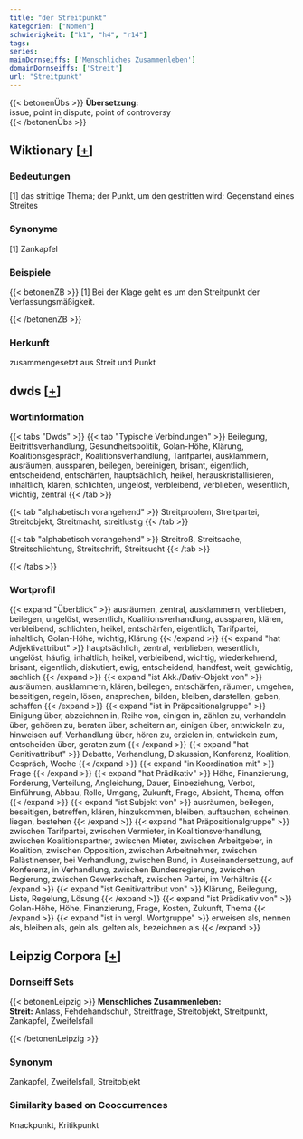 ```yaml
---
title: "der Streitpunkt"
kategorien: ["Nomen"]
schwierigkeit: ["k1", "h4", "r14"]
tags:
series:
mainDornseiffs: ['Menschliches Zusammenleben']
domainDornseiffs: ['Streit']
url: "Streitpunkt"
---
```


{{< betonenÜbs >}}
**Übersetzung:**  
issue, point in  dispute, point of controversy  
{{< /betonenÜbs >}}

## Wiktionary [[+](https://de.wiktionary.org/wiki/Streitpunkt)]

### Bedeutungen
[1] das strittige Thema; der Punkt, um den gestritten wird; Gegenstand eines Streites  

### Synonyme
[1] Zankapfel  

### Beispiele
{{< betonenZB >}}
[1] Bei der Klage geht es um den Streitpunkt der Verfassungsmäßigkeit.  

{{< /betonenZB >}}
### Herkunft
zusammengesetzt aus Streit und Punkt  



## dwds [[+](https://www.dwds.de/wb/Streitpunkt)]

### Wortinformation
{{< tabs "Dwds" >}}
{{< tab "Typische Verbindungen" >}}
Beilegung, Beitrittsverhandlung, Gesundheitspolitik, Golan-Höhe, Klärung, Koalitionsgespräch, Koalitionsverhandlung, Tarifpartei, ausklammern, ausräumen, aussparen, beilegen, bereinigen, brisant, eigentlich, entscheidend, entschärfen, hauptsächlich, heikel, herauskristallisieren, inhaltlich, klären, schlichten, ungelöst, verbleibend, verblieben, wesentlich, wichtig, zentral
{{< /tab >}}

{{< tab "alphabetisch vorangehend" >}}
Streitproblem, Streitpartei, Streitobjekt, Streitmacht, streitlustig
{{< /tab >}}

{{< tab "alphabetisch vorangehend" >}}
Streitroß, Streitsache, Streitschlichtung, Streitschrift, Streitsucht
{{< /tab >}}

{{< /tabs >}}

### Wortprofil
{{< expand "Überblick" >}} ausräumen, zentral, ausklammern, verblieben, beilegen, ungelöst, wesentlich, Koalitionsverhandlung, aussparen, klären, verbleibend, schlichten, heikel, entschärfen, eigentlich, Tarifpartei, inhaltlich, Golan-Höhe, wichtig, Klärung {{< /expand >}}
{{< expand "hat Adjektivattribut" >}} hauptsächlich, zentral, verblieben, wesentlich, ungelöst, häufig, inhaltlich, heikel, verbleibend, wichtig, wiederkehrend, brisant, eigentlich, diskutiert, ewig, entscheidend, handfest, weit, gewichtig, sachlich {{< /expand >}}
{{< expand "ist Akk./Dativ-Objekt von" >}} ausräumen, ausklammern, klären, beilegen, entschärfen, räumen, umgehen, beseitigen, regeln, lösen, ansprechen, bilden, bleiben, darstellen, geben, schaffen {{< /expand >}}
{{< expand "ist in Präpositionalgruppe" >}} Einigung über, abzeichnen in, Reihe von, einigen in, zählen zu, verhandeln über, gehören zu, beraten über, scheitern an, einigen über, entwickeln zu, hinweisen auf, Verhandlung über, hören zu, erzielen in, entwickeln zum, entscheiden über, geraten zum {{< /expand >}}
{{< expand "hat Genitivattribut" >}} Debatte, Verhandlung, Diskussion, Konferenz, Koalition, Gespräch, Woche {{< /expand >}}
{{< expand "in Koordination mit" >}} Frage {{< /expand >}}
{{< expand "hat Prädikativ" >}} Höhe, Finanzierung, Forderung, Verteilung, Angleichung, Dauer, Einbeziehung, Verbot, Einführung, Abbau, Rolle, Umgang, Zukunft, Frage, Absicht, Thema, offen {{< /expand >}}
{{< expand "ist Subjekt von" >}} ausräumen, beilegen, beseitigen, betreffen, klären, hinzukommen, bleiben, auftauchen, scheinen, liegen, bestehen {{< /expand >}}
{{< expand "hat Präpositionalgruppe" >}} zwischen Tarifpartei, zwischen Vermieter, in Koalitionsverhandlung, zwischen Koalitionspartner, zwischen Mieter, zwischen Arbeitgeber, in Koalition, zwischen Opposition, zwischen Arbeitnehmer, zwischen Palästinenser, bei Verhandlung, zwischen Bund, in Auseinandersetzung, auf Konferenz, in Verhandlung, zwischen Bundesregierung, zwischen Regierung, zwischen Gewerkschaft, zwischen Partei, im Verhältnis {{< /expand >}}
{{< expand "ist Genitivattribut von" >}} Klärung, Beilegung, Liste, Regelung, Lösung {{< /expand >}}
{{< expand "ist Prädikativ von" >}} Golan-Höhe, Höhe, Finanzierung, Frage, Kosten, Zukunft, Thema {{< /expand >}}
{{< expand "ist in vergl. Wortgruppe" >}} erweisen als, nennen als, bleiben als, geln als, gelten als, bezeichnen als {{< /expand >}}

## Leipzig Corpora [[+](https://corpora.uni-leipzig.de/en/res?word=Streitpunkt&corpusId=deu_newscrawl-public_2018)]

### Dornseiff Sets
{{< betonenLeipzig >}}
**Menschliches Zusammenleben:**  
**Streit:** Anlass, Fehdehandschuh, Streitfrage, Streitobjekt, Streitpunkt, Zankapfel, Zweifelsfall  

{{< /betonenLeipzig >}}

### Synonym
Zankapfel, Zweifelsfall, Streitobjekt


### Similarity based on Cooccurrences
Knackpunkt, Kritikpunkt

